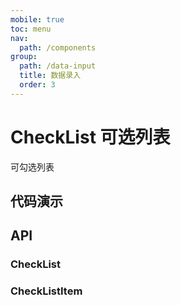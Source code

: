 ```yaml
---
mobile: true
toc: menu
nav:
  path: /components
group:
  path: /data-input
  title: 数据录入
  order: 3
---
```


# CheckList 可选列表

可勾选列表

## 代码演示



<code src="./demo/demo1.tsx"></code>


## API

### CheckList

<API src="./CheckList.tsx" hideTitle></API>

### CheckListItem

<API src="../CheckListItem/CheckListItem.tsx" hideTitle></API>
